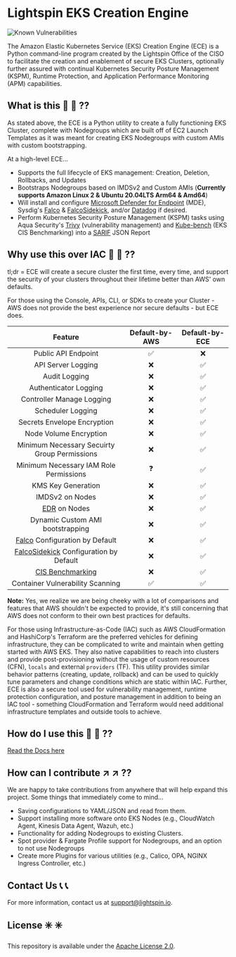 # Lightspin EKS Creation Engine

![Known Vulnerabilities](https://snyk.io/test/github/jonrau-lightspin/eks-creation-engine/badge.svg)

The Amazon Elastic Kubernetes Service (EKS) Creation Engine (ECE) is a Python command-line program created by the Lightspin Office of the CISO to facilitate the creation and enablement of secure EKS Clusters, optionally further assured with continual Kubernetes Security Posture Management (KSPM), Runtime Protection, and Application Performance Monitoring (APM) capabilities.

## What is this :eyes: :eyes: ?? 

As stated above, the ECE is a Python utility to create a fully functioning EKS Cluster, complete with Nodegroups which are built off of EC2 Launch Templates as it was meant for creating EKS Nodegroups with custom AMIs with custom bootstrapping.

At a high-level ECE...

- Supports the full lifecycle of EKS management: Creation, Deletion, Rollbacks, and Updates
- Bootstraps Nodegroups based on IMDSv2 and Custom AMIs (**Currently supports Amazon Linux 2 & Ubuntu 20.04LTS Arm64 & Amd64**)
- Will install and configure [Microsoft Defender for Endpoint](https://docs.microsoft.com/en-us/microsoft-365/security/defender-endpoint/microsoft-defender-endpoint?view=o365-worldwide) (MDE), Sysdig's [Falco](https://github.com/falcosecurity/falco) & [FalcoSidekick](https://github.com/falcosecurity/falcosidekick), and/or [Datadog](https://docs.datadoghq.com/agent/kubernetes/?tab=helm) if desired.
- Perform Kubernetes Security Posture Management (KSPM) tasks using Aqua Security's [Trivy](https://github.com/aquasecurity/trivy) (vulnerability management) and [Kube-bench](https://github.com/aquasecurity/kube-bench) (EKS CIS Benchmarking) into a [SARIF](https://sarifweb.azurewebsites.net/) JSON Report

## Why use this over IAC :raised_eyebrow: :raised_eyebrow: ??

tl;dr = ECE will create a secure cluster the first time, every time, and support the security of your clusters throughout their lifetime better than AWS' own defaults.

For those using the Console, APIs, CLI, or SDKs to create your Cluster - AWS does not provide the best experience nor secure defaults - but ECE does.

 Feature | Default-by-AWS | Default-by-ECE |
| :---:        |     :---:      |         :---: |
| Public API Endpoint | :white_check_mark: | :x: |
| API Server Logging | :x: | :white_check_mark: |
| Audit Logging | :x: | :white_check_mark: |
| Authenticator Logging | :x: | :white_check_mark: |
| Controller Manage Logging | :x: | :white_check_mark: |
| Scheduler Logging | :x: | :white_check_mark: |
| Secrets Envelope Encryption | :x: | :white_check_mark: |
| Node Volume Encryption | :x: | :white_check_mark: |
| Minimum Necessary Secuirty Group Permissions | :x: | :white_check_mark: |
| Minimum Necessary IAM Role Permissions | :question: | :white_check_mark: |
| KMS Key Generation | :x: | :white_check_mark: |
| IMDSv2 on Nodes | :x: | :white_check_mark: |
| [EDR](https://docs.microsoft.com/en-us/microsoft-365/security/defender-endpoint/microsoft-defender-endpoint?view=o365-worldwide) on Nodes | :x: | :white_check_mark: |
| Dynamic Custom AMI bootstrapping | :x: | :white_check_mark: |
| [Falco](https://github.com/falcosecurity/falco) Configuration by Default | :x: | :white_check_mark: |
| [FalcoSidekick](https://github.com/falcosecurity/falcosidekick) Configuration by Default | :x: | :white_check_mark: |
| [CIS Benchmarking](https://github.com/aquasecurity/kube-bench) | :x: | :white_check_mark: |
| Container Vulnerability Scanning | :white_check_mark: | :white_check_mark: |

**Note:** Yes, we realize we are being cheeky with a lot of comparisons and features that AWS shouldn't be expected to provide, it's still concerning that AWS does not conform to their own best practices for defaults.

For those using Infrastructure-as-Code (IAC) such as AWS CloudFormation and HashiCorp's Terraform are the preferred vehicles for defining infrastructure, they can be complicated to write and maintain when getting started with AWS EKS. They also native capabilities to reach into clusters and provide post-provisioning without the usage of custom resources (CFN), `locals` and external `providers` (TF). This utility provides similar behavior patterns (creating, update, rollback) and can be used to quickly tune parameters and change conditions which are static within IAC. Further, ECE is also a secure tool used for vulnerability management, runtime protection configuration, and posture management in addition to being an IAC tool - something CloudFormation and Terraform would need additional infrastructure templates and outside tools to achieve.

## How do I use this :thinking: :thinking: ??

[Read the Docs here](./docs/HOWTO.md)

## How can I contribute :arrow_upper_right: :arrow_upper_right: ??

We are happy to take contributions from anywhere that will help expand this project. Some things that immediately come to mind...

- Saving configurations to YAML/JSON and read from them.
- Support installing more software onto EKS Nodes (e.g., CloudWatch Agent, Kinesis Data Agent, Wazuh, etc.)
- Functionality for adding Nodegroups to existing Clusters.
- Spot provider & Fargate Profile support for Nodegroups, and an option to not use Nodegroups
- Create more Plugins for various utilities (e.g., Calico, OPA, NGINX Ingress Controller, etc.)

## Contact Us :telephone_receiver: :telephone_receiver:

For more information, contact us at support@lightspin.io.

## License :eight_spoked_asterisk: :eight_spoked_asterisk:

This repository is available under the [Apache License 2.0](https://github.com/lightspin-tech/red-kube/blob/main/LICENSE).